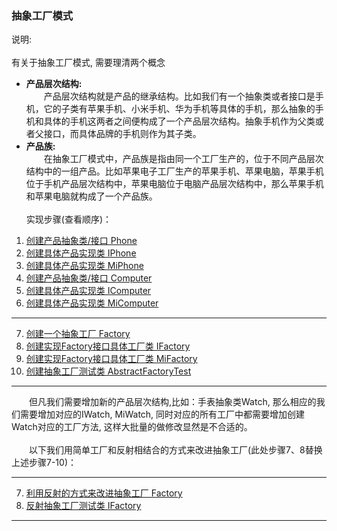### 抽象工厂模式
说明:<br /><br />
有关于抽象工厂模式, 需要理清两个概念
* **产品层次结构:**<br />
　　产品层次结构就是产品的继承结构。比如我们有一个抽象类或者接口是手机，它的子类有苹果手机、小米手机、华为手机等具体的手机，那么抽象的手机和具体的手机这两者之间便构成了一个产品层次结构。抽象手机作为父类或者父接口，而具体品牌的手机则作为其子类。
* **产品族:**<br />
　　在抽象工厂模式中，产品族是指由同一个工厂生产的，位于不同产品层次结构中的一组产品。比如苹果电子工厂生产的苹果手机、苹果电脑，苹果手机位于手机产品层次结构中，苹果电脑位于电脑产品层次结构中，那么苹果手机和苹果电脑就构成了一个产品族。
<br /><br />
实现步骤(查看顺序)：
 1. [创建产品抽象类/接口 Phone](https://github.com/zhaohaihao/Java-Design-Patterns/blob/master/src/main/java/com/patterns/abstractFactory/Phone.java)
 2. [创建具体产品实现类 IPhone](https://github.com/zhaohaihao/Java-Design-Patterns/blob/master/src/main/java/com/patterns/abstractFactory/IPhone.java)
 3. [创建具体产品实现类 MiPhone](https://github.com/zhaohaihao/Java-Design-Patterns/blob/master/src/main/java/com/patterns/abstractFactory/MiPhone.java)
 4. [创建产品抽象类/接口 Computer](https://github.com/zhaohaihao/Java-Design-Patterns/blob/master/src/main/java/com/patterns/abstractFactory/Computer.java)
 5. [创建具体产品实现类 IComputer](https://github.com/zhaohaihao/Java-Design-Patterns/blob/master/src/main/java/com/patterns/abstractFactory/IComputer.java)
 6. [创建具体产品实现类 MiComputer](https://github.com/zhaohaihao/Java-Design-Patterns/blob/master/src/main/java/com/patterns/abstractFactory/MiComputer.java)
----------
 7. [创建一个抽象工厂 Factory](https://github.com/zhaohaihao/Java-Design-Patterns/blob/master/src/main/java/com/patterns/abstractFactory/Factory.java)
 8. [创建实现Factory接口具体工厂类 IFactory](https://github.com/zhaohaihao/Java-Design-Patterns/blob/master/src/main/java/com/patterns/abstractFactory/IFactory.java)
 9. [创建实现Factory接口具体工厂类 MiFactory](https://github.com/zhaohaihao/Java-Design-Patterns/blob/master/src/main/java/com/patterns/abstractFactory/MiFactory.java)
10. [创建抽象工厂测试类 AbstractFactoryTest](https://github.com/zhaohaihao/Java-Design-Patterns/blob/master/src/main/java/com/patterns/abstractFactory/AbstractFactoryTest.java)
----------
　　但凡我们需要增加新的产品层次结构,比如：手表抽象类Watch, 那么相应的我们需要增加对应的IWatch, MiWatch, 同时对应的所有工厂中都需要增加创建Watch对应的工厂方法, 这样大批量的做修改显然是不合适的。<br /><br />
　　以下我们用简单工厂和反射相结合的方式来改进抽象工厂(此处步骤7、8替换上述步骤7-10)：<br />

----------
 7. [利用反射的方式来改进抽象工厂 Factory](https://github.com/zhaohaihao/Java-Design-Patterns/blob/master/src/main/java/com/patterns/abstractFactory/Factory1.java)
 8. [反射抽象工厂测试类 IFactory](https://github.com/zhaohaihao/Java-Design-Patterns/blob/master/src/main/java/com/patterns/abstractFactory/AbstractFactoryTest1.java)
----------


